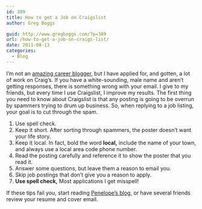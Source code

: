 ```yaml
---
id: 389
title: How to get a Job on Craigslist
author: Greg Boggs

guid: http://www.gregboggs.com/?p=389
url: /how-to-get-a-job-on-craigs-list/
date: 2011-08-13
categories:
  - Blog
---
```

I&#8217;m not an [amazing career blogger][1], but I have applied for, and gotten, a lot of work on Craig&#8217;s. If you have a white-sounding, male name and aren&#8217;t getting responses, there is something wrong with your email. I give to my friends, but every time I use Craigslist, I improve my results. The first thing you need to know about Craigslist is that any posting is going to be overrun by spammers trying to drum up business. So, when replying to a job listing, your goal is to cut through the spam.

  1. Use spell check.
  2. Keep it short. After sorting through spammers, the poster doesn&#8217;t want your life story.
  3. Keep it local. In fact, bold the word **local,** include the name of your town, and always use a local area code phone number.
  4. Read the posting carefully and reference it to show the poster that you read it.
  5. Answer some questions, but leave them a reason to email you.
  6. Skip job postings that don&#8217;t give you a reason to apply.
  7. **Use spell check,** Most applications I get misspell!

<div>
  If these tips fail you, start reading <a href="http://blog.penelopetrunk.com/category/job-hunt/">Penelope&#8217;s blog</a>, or have several friends review your resume and cover email.
</div>

 [1]: http://blog.penelopetrunk.com/